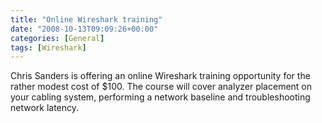 ```yaml
---
title: "Online Wireshark training"
date: "2008-10-13T09:09:26+00:00"
categories: [General]
tags: [Wireshark]
---
```


Chris Sanders is offering an online Wireshark training opportunity for the rather modest cost of $100. The course will cover analyzer placement on your cabling system, performing a network baseline and troubleshooting network latency.

